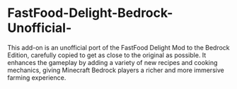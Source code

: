 # FastFood-Delight-Bedrock-Unofficial-
This add-on is an unofficial port of the FastFood Delight Mod to the Bedrock Edition, carefully copied to get as close to the original as possible. It enhances the gameplay by adding a variety of new recipes and cooking mechanics, giving Minecraft Bedrock players a richer and more immersive farming experience.
